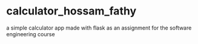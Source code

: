 # calculator_hossam_fathy
a simple calculator app made with flask as an assignment for the software engineering course
